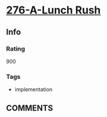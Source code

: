 # [276-A-Lunch Rush](https://codeforces.com/problemset/problem/276/A)

## Info

### Rating

900

### Tags

- implementation

## __COMMENTS__

> 
